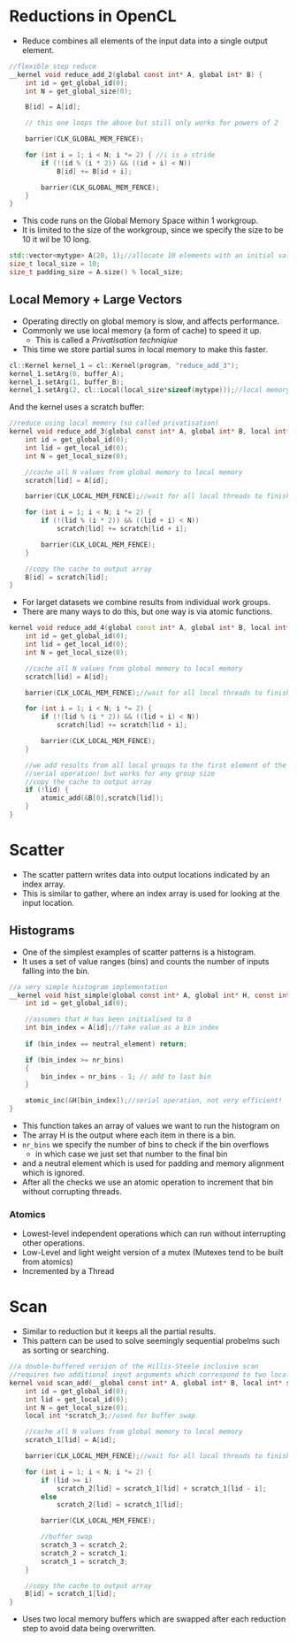 # Reductions in OpenCL
- Reduce combines all elements of the input data into a single output element.
```c
//flexible step reduce 
__kernel void reduce_add_2(global const int* A, global int* B) {
	int id = get_global_id(0);
	int N = get_global_size(0);

	B[id] = A[id];

	// this one loops the above but still only works for powers of 2

	barrier(CLK_GLOBAL_MEM_FENCE);

	for (int i = 1; i < N; i *= 2) { //i is a stride
		if (!(id % (i * 2)) && ((id + i) < N)) 
			B[id] += B[id + i];

		barrier(CLK_GLOBAL_MEM_FENCE);
	}
}
```
- This code runs on the Global Memory Space within 1 workgroup. 
- It is limited to the size of the workgroup, since we specify the size to be 10 it wil be 10 long.
```cpp
std::vector<mytype> A(20, 1);//allocate 10 elements with an initial value 1 - their sum is 10 so it should be easy to check the results!
size_t local_size = 10;
size_t padding_size = A.size() % local_size;
```

## Local Memory + Large Vectors 
- Operating directly on global memory is slow, and affects performance. 
- Commonly we use local memory (a form of cache) to speed it up.
	- This is called a *Privatisation techniqiue* 
- This time we store partial sums in local memory to make this faster.
```cpp
cl::Kernel kernel_1 = cl::Kernel(program, "reduce_add_3");
kernel_1.setArg(0, buffer_A);
kernel_1.setArg(1, buffer_B);
kernel_1.setArg(2, cl::Local(local_size*sizeof(mytype)));//local memory size
```
And the kernel uses a scratch buffer:
```c
//reduce using local memory (so called privatisation)
kernel void reduce_add_3(global const int* A, global int* B, local int* scratch) {
	int id = get_global_id(0);
	int lid = get_local_id(0);
	int N = get_local_size(0);

	//cache all N values from global memory to local memory
	scratch[lid] = A[id];

	barrier(CLK_LOCAL_MEM_FENCE);//wait for all local threads to finish copying from global to local memory

	for (int i = 1; i < N; i *= 2) {
		if (!(lid % (i * 2)) && ((lid + i) < N)) 
			scratch[lid] += scratch[lid + i];

		barrier(CLK_LOCAL_MEM_FENCE);
	}

	//copy the cache to output array
	B[id] = scratch[lid];
}
```
- For larget datasets we combine results from individual work groups.
- There are many ways to do this, but one way is via atomic functions.
```cpp
kernel void reduce_add_4(global const int* A, global int* B, local int* scratch) {
	int id = get_global_id(0);
	int lid = get_local_id(0);
	int N = get_local_size(0);

	//cache all N values from global memory to local memory
	scratch[lid] = A[id];

	barrier(CLK_LOCAL_MEM_FENCE);//wait for all local threads to finish copying from global to local memory

	for (int i = 1; i < N; i *= 2) {
		if (!(lid % (i * 2)) && ((lid + i) < N)) 
			scratch[lid] += scratch[lid + i];

		barrier(CLK_LOCAL_MEM_FENCE);
	}

	//we add results from all local groups to the first element of the array
	//serial operation! but works for any group size
	//copy the cache to output array
	if (!lid) {
		atomic_add(&B[0],scratch[lid]);
	}
}
```
# Scatter
- The scatter pattern writes data into output locations indicated by an index array.
- This is similar to gather, where an index array is used for looking at the input location.

## Histograms 
- One of the simplest examples of scatter patterns is a histogram. 
- It uses a set of value ranges (bins) and counts the number of inputs falling into the bin. 

```c
//a very simple histogram implementation
__kernel void hist_simple(global const int* A, global int* H, const int nr_bins, const int neutral_element) { 
	int id = get_global_id(0);

	//assumes that H has been initialised to 0
	int bin_index = A[id];//take value as a bin index
	
	if (bin_index == neutral_element) return;

	if (bin_index >= nr_bins) 
	{
		bin_index = nr_bins - 1; // add to last bin
	}

	atomic_inc(&H[bin_index]);//serial operation, not very efficient!
}
```
- This function takes an array of values we want to run the histogram on
- The array H is the output where each item in there is a bin. 
- `nr_bins` we specify the number of bins to check if the bin overflows 
	- in which case we just set that number to the final bin
- and a neutral element which is used for padding and memory alignment which is ignored.
- After all the checks we use an atomic operation to increment that bin without corrupting threads.
### Atomics
- Lowest-level independent operations which can run without interrupting other operations.
- Low-Level and light weight version of a mutex (Mutexes tend to be built from atomics)
- Incremented by a Thread

# Scan
- Similar to reduction but it keeps all the partial results.
- This pattern can be used to solve seemingly sequential probelms such as sorting or searching.
```c
//a double-buffered version of the Hillis-Steele inclusive scan
//requires two additional input arguments which correspond to two local buffers
kernel void scan_add(__global const int* A, global int* B, local int* scratch_1, local int* scratch_2) {
	int id = get_global_id(0);
	int lid = get_local_id(0);
	int N = get_local_size(0);
	local int *scratch_3;//used for buffer swap

	//cache all N values from global memory to local memory
	scratch_1[lid] = A[id];

	barrier(CLK_LOCAL_MEM_FENCE);//wait for all local threads to finish copying from global to local memory

	for (int i = 1; i < N; i *= 2) {
		if (lid >= i)
			scratch_2[lid] = scratch_1[lid] + scratch_1[lid - i];
		else
			scratch_2[lid] = scratch_1[lid];

		barrier(CLK_LOCAL_MEM_FENCE);

		//buffer swap
		scratch_3 = scratch_2;
		scratch_2 = scratch_1;
		scratch_1 = scratch_3;
	}

	//copy the cache to output array
	B[id] = scratch_1[lid];
}
```
- Uses two local memory buffers which are swapped after each reduction step to avoid data being overwritten. 
